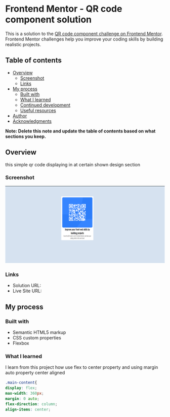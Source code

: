# Frontend Mentor - QR code component solution

This is a solution to the [QR code component challenge on Frontend Mentor](https://www.frontendmentor.io/challenges/qr-code-component-iux_sIO_H). Frontend Mentor challenges help you improve your coding skills by building realistic projects. 

## Table of contents

- [Overview](#overview)
  - [Screenshot](#screenshot)
  - [Links](#links)
- [My process](#my-process)
  - [Built with](#built-with)
  - [What I learned](#what-i-learned)
  - [Continued development](#continued-development)
  - [Useful resources](#useful-resources)
- [Author](#author)
- [Acknowledgments](#acknowledgments)

**Note: Delete this note and update the table of contents based on what sections you keep.**

## Overview
this simple qr code displaying in at certain shown design section

### Screenshot

![alt text](images/Screenshot%20from%202023-05-22%2023-21-42.png)



### Links

- Solution URL: 
- Live Site URL: 

## My process

### Built with

- Semantic HTML5 markup
- CSS custom properties
- Flexbox



### What I learned
I learn from this project how use flex to center property and using margin auto property center aligned



```css
.main-content{
display: flex;
max-width: 360px;
margin: 0 auto;
flex-direction: column;
align-items: center;

```

